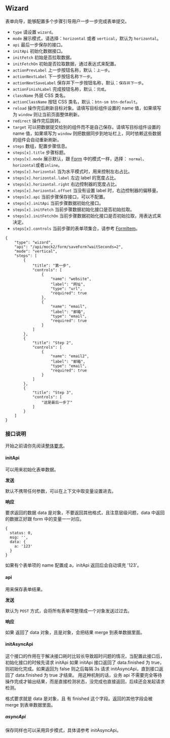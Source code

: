 ## Wizard

表单向导，能够配置多个步骤引导用户一步一步完成表单提交。

-   `type` 请设置 `wizard`。
-   `mode` 展示模式，请选择：`horizontal` 或者 `vertical`，默认为 `horizontal`。
-   `api` 最后一步保存的接口。
-   `initApi` 初始化数据接口。
-   `initFetch` 初始是否拉取数据。
-   `initFetchOn` 初始是否拉取数据，通过表达式来配置。
-   `actionPrevLabel` 上一步按钮名称，默认：`上一步`。
-   `actionNextLabel` 下一步按钮名称`下一步`。
-   `actionNextSaveLabel` 保存并下一步按钮名称，默认：`保存并下一步`。
-   `actionFinishLabel` 完成按钮名称，默认：`完成`。
-   `className` 外层 CSS 类名。
-   `actionClassName` 按钮 CSS 类名，默认：`btn-sm btn-default`。
-   `reload` 操作完后刷新目标对象。请填写目标组件设置的 name 值，如果填写为 `window` 则让当前页面整体刷新。
-   `redirect` 操作完后跳转。
-   `target` 可以把数据提交给别的组件而不是自己保存。请填写目标组件设置的 name 值，如果填写为 `window` 则把数据同步到地址栏上，同时依赖这些数据的组件会自动重新刷新。
-   `steps` 数组，配置步骤信息。
-   `steps[x].title` 步骤标题。
-   `steps[x].mode` 展示默认，跟 [Form](./Form/Form.md) 中的模式一样，选择： `normal`、`horizontal`或者`inline`。
-   `steps[x].horizontal` 当为水平模式时，用来控制左右占比。
-   `steps[x].horizontal.label` 左边 label 的宽度占比。
-   `steps[x].horizontal.right` 右边控制器的宽度占比。
-   `steps[x].horizontal.offset` 当没有设置 label 时，右边控制器的偏移量。
-   `steps[x].api` 当前步骤保存接口，可以不配置。
-   `steps[x].initApi` 当前步骤数据初始化接口。
-   `steps[x].initFetch` 当前步骤数据初始化接口是否初始拉取。
-   `steps[x].initFetchOn` 当前步骤数据初始化接口是否初始拉取，用表达式来决定。
-   `steps[x].controls` 当前步骤的表单项集合，请参考 [FormItem](./Form/FormItem.md)。

```schema:height="400" scope="body"
{
    "type": "wizard",
    "api": "/api/mock2/form/saveForm?waitSeconds=2",
    "mode": "vertical",
    "steps": [
        {
            "title": "第一步",
            "controls": [
                {
                    "name": "website",
                    "label": "网址",
                    "type": "url",
                    "required": true
                },
                {
                    "name": "email",
                    "label": "邮箱",
                    "type": "email",
                    "required": true
                }
            ]
        },
        {
            "title": "Step 2",
            "controls": [
                {
                    "name": "email2",
                    "label": "邮箱",
                    "type": "email",
                    "required": true
                }
            ]
        },
        {
            "title": "Step 3",
            "controls": [
                "这是最后一步了"
            ]
        }
    ]
}
```

### 接口说明

开始之前请你先阅读[整体要求](../api.md)。


#### initApi

可以用来初始化表单数据。

**发送**

默认不携带任何参数，可以在上下文中取变量设置进去。

**响应**

 要求返回的数据 data 是对象，不要返回其他格式，且注意层级问题，data 中返回的数据正好跟 form 中的变量一一对应。

 ```
 {
   status: 0,
   msg: '',
   data: {
     a: '123'
   }
 }
 ```

 如果有个表单项的 name 配置成  a，initApi 返回后会自动填充 '123'。

 #### api

 用来保存表单结果。

 **发送**

 默认为 `POST` 方式，会将所有表单项整理成一个对象发送过过去。

 **响应**

 如果 返回了 data 对象，且是对象，会把结果 merge 到表单数据里面。

 #### initAsyncApi

 这个接口的作用在于解决接口耗时比较长导致超时问题的情况，当配置此接口后，初始化接口的时候先请求 initApi 如果 initApi 接口返回了 data.finished 为 true，则初始化完成。如果返回为 false 则之后每隔 3s 请求 initAsyncApi，直到接口返回了 data.finished 为 true 才结束。 用这种机制的话，业务 api 不需要完全等待操作完成才输出结果，而是直接检测状态，没完成也直接返回，后续还会发起请求检测。

 格式要求就是 data 是对象，且 有 finished 这个字段。返回的其他字段会被 merge 到表单数据里面。

 ##### asyncApi

 保存同样也可以采用异步模式，具体请参考 initAsyncApi。